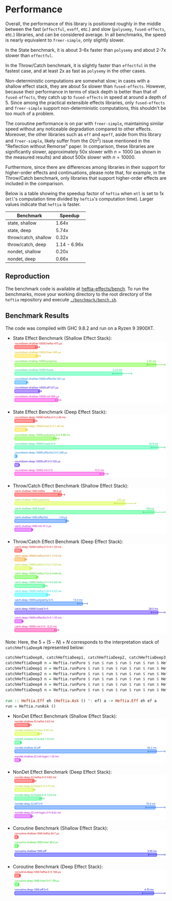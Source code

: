 # Performance

Overall, the performance of this library is positioned roughly in the middle between the fast (`effectful`, `eveff`, etc.) and slow (`polysemy`, `fused-effects`, etc.) libraries, and can be considered average.
In all benchmarks, the speed is nearly equivalent to `freer-simple`, only slightly slower.

In the State benchmark, it is about 3-6x faster than `polysemy` and about 2-7x slower than `effectful`.

In the Throw/Catch benchmark, it is slightly faster than `effectful` in the fastest case, and at least 2x as fast as `polysemy` in the other cases.

Non-deterministic computations are somewhat slow;
in cases with a shallow effect stack, they are about 5x slower than `fused-effects`.
However, because their performance in terms of stack depth is better than that of `fused-effects`,
they catch up to `fused-effects` in speed at around a depth of 5.
Since among the practical extensible effects libraries, only `fused-effects` and `freer-simple` support non-deterministic computations,
this shouldn't be too much of a problem.

The coroutine performance is on par with `freer-simple`, maintaining similar speed without any noticeable degradation compared to other effects.
Moreover, the other libraries such as `eff` and `mpeff`, aside from this library and `freer-simple`, likely suffer from the $O(n^2)$ issue mentioned in the "Reflection without Remorse" paper.
In comparison, these libraries are significantly slower, approximately 50x slower with $n=1000$ (as shown in the measured results) and about 500x slower with $n=10000$.

Furthermore, since there are differences among libraries in their support for higher-order effects and continuations,
please note that, for example, in the Throw/Catch benchmark, only libraries that support higher-order effects are included in the comparison.

Below is a table showing the speedup factor of `heftia` when `mtl` is set to 1x (`mtl`'s computation time divided by `heftia`'s computation time).
Larger values indicate that `heftia` is faster.

| Benchmark             | Speedup       |
| --------------------- | ------------- |
| state, shallow        | 1.64x         |
| state, deep           | 5.74x         |
| throw/catch, shallow  | 0.32x         |
| throw/catch, deep     | 1.14 - 6.96x  |
| nondet, shallow       | 0.20x         |
| nondet, deep          | 0.66x         |

## Reproduction
The benchmark code is available at [heftia-effects/bench](https://github.com/sayo-hs/heftia/blob/v0.4.0/heftia-effects/bench).
To run the benchmarks, move your working directory to the root directory of the `heftia` repository and execute
 [`./benchmark/bench.sh`](https://github.com/sayo-hs/heftia/blob/v0.4.0/benchmark/bench.sh).

## Benchmark Results

The code was compiled with GHC 9.8.2 and run on a Ryzen 9 3900XT.

* State Effect Benchmark (Shallow Effect Stack):
![countdown.shallow](https://github.com/sayo-hs/heftia/blob/v0.4.0/benchmark/bench-result/countdown-shallow.svg)

* State Effect Benchmark (Deep Effect Stack):
![countdown.deep](https://github.com/sayo-hs/heftia/blob/v0.4.0/benchmark/bench-result/countdown-deep.svg)

* Throw/Catch Effect Benchmark (Shallow Effect Stack):
![catch.shallow](https://github.com/sayo-hs/heftia/blob/v0.4.0/benchmark/bench-result/catch-shallow.svg)

* Throw/Catch Effect Benchmark (Deep Effect Stack):
![catch.deep](https://github.com/sayo-hs/heftia/blob/v0.4.0/benchmark/bench-result/catch-deep.svg)

Note: Here, the $5 + (5 - N) + N$ corresponds to the interpretation stack of `catchHeftiaDeepN` represented below:

```haskell
catchHeftiaDeep0, catchHeftiaDeep1, catchHeftiaDeep2, catchHeftiaDeep3, catchHeftiaDeep4, catchHeftiaDeep5 :: Int -> Either () ()
catchHeftiaDeep0 n = Heftia.runPure $ run $ run $ run $ run $ run $ Heftia.runThrow $ run $ run $ run $ run $ run $ Heftia.runCatch @() $ programHeftia n
catchHeftiaDeep1 n = Heftia.runPure $ run $ run $ run $ run $ run $ Heftia.runThrow $ run $ run $ run $ run $ Heftia.runCatch @() $ run $ programHeftia n
catchHeftiaDeep2 n = Heftia.runPure $ run $ run $ run $ run $ run $ Heftia.runThrow $ run $ run $ run $ Heftia.runCatch @() $ run $ run $ programHeftia n
catchHeftiaDeep3 n = Heftia.runPure $ run $ run $ run $ run $ run $ Heftia.runThrow $ run $ run $ Heftia.runCatch @() $ run $ run $ run $ programHeftia n
catchHeftiaDeep4 n = Heftia.runPure $ run $ run $ run $ run $ run $ Heftia.runThrow $ run $ Heftia.runCatch @() $ run $ run $ run $ run $ programHeftia n
catchHeftiaDeep5 n = Heftia.runPure $ run $ run $ run $ run $ run $ Heftia.runThrow $ Heftia.runCatch @() $ run $ run $ run $ run $ run $ programHeftia n

run :: Heftia.Eff eh (Heftia.Ask () ': ef) a -> Heftia.Eff eh ef a
run = Heftia.runAsk ()
```

* NonDet Effect Benchmark (Shallow Effect Stack):
![nondet.shallow](https://github.com/sayo-hs/heftia/blob/v0.4.0/benchmark/bench-result/nondet-shallow.svg)

* NonDet Effect Benchmark (Deep Effect Stack):
![nondet.deep](https://github.com/sayo-hs/heftia/blob/v0.4.0/benchmark/bench-result/nondet-deep.svg)

* Coroutine Benchmark (Shallow Effect Stack):
![coroutine.shallow](https://github.com/sayo-hs/heftia/blob/v0.4.0/benchmark/bench-result/coroutine-shallow.svg)

* Coroutine Benchmark (Deep Effect Stack):
![coroutine.deep](https://github.com/sayo-hs/heftia/blob/v0.4.0/benchmark/bench-result/coroutine-deep.svg)
